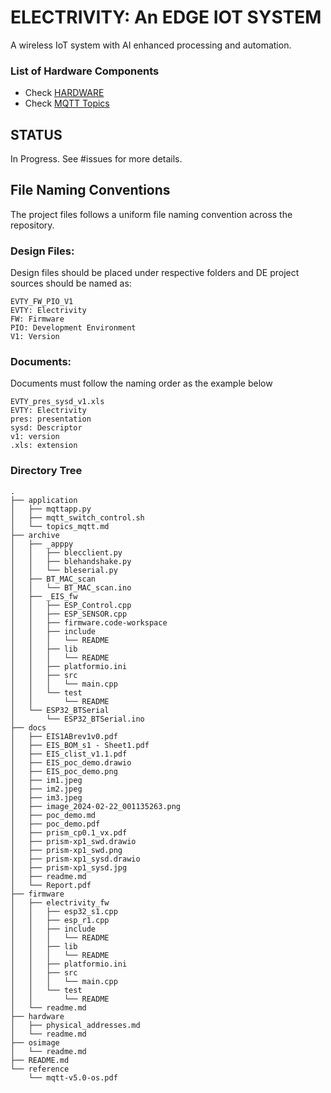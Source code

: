 # ELECTRIVITY: An EDGE IOT SYSTEM
A wireless IoT system with AI enhanced processing and automation.

### List of Hardware Components
- Check [HARDWARE](hardware/readme.md)
- Check [MQTT Topics](application/topics_mqtt.md)


## STATUS
In Progress.
See #issues for more details.

## File Naming Conventions

The project files follows a uniform file naming convention across the repository.

### Design Files: 
Design files should be placed under respective folders and DE project sources should be named as:
```
EVTY_FW_PIO_V1
EVTY: Electrivity
FW: Firmware 
PIO: Development Environment
V1: Version
```

### Documents:
Documents must follow the naming order as the example below

```
EVTY_pres_sysd_v1.xls
EVTY: Electrivity
pres: presentation
sysd: Descriptor
v1: version
.xls: extension
```


### Directory Tree

```
.
├── application
│   ├── mqttapp.py
│   ├── mqtt_switch_control.sh
│   └── topics_mqtt.md
├── archive
│   ├── _apppy
│   │   ├── blecclient.py
│   │   ├── blehandshake.py
│   │   └── bleserial.py
│   ├── BT_MAC_scan
│   │   └── BT_MAC_scan.ino
│   ├── _EIS_fw
│   │   ├── ESP_Control.cpp
│   │   ├── ESP_SENSOR.cpp
│   │   ├── firmware.code-workspace
│   │   ├── include
│   │   │   └── README
│   │   ├── lib
│   │   │   └── README
│   │   ├── platformio.ini
│   │   ├── src
│   │   │   └── main.cpp
│   │   └── test
│   │       └── README
│   └── ESP32_BTSerial
│       └── ESP32_BTSerial.ino
├── docs
│   ├── EIS1ABrev1v0.pdf
│   ├── EIS_BOM_s1 - Sheet1.pdf
│   ├── EIS_clist_v1.1.pdf
│   ├── EIS_poc_demo.drawio
│   ├── EIS_poc_demo.png
│   ├── im1.jpeg
│   ├── im2.jpeg
│   ├── im3.jpeg
│   ├── image_2024-02-22_001135263.png
│   ├── poc_demo.md
│   ├── poc_demo.pdf
│   ├── prism_cp0.1_vx.pdf
│   ├── prism-xp1_swd.drawio
│   ├── prism-xp1_swd.png
│   ├── prism-xp1_sysd.drawio
│   ├── prism-xp1_sysd.jpg
│   ├── readme.md
│   └── Report.pdf
├── firmware
│   ├── electrivity_fw
│   │   ├── esp32_s1.cpp
│   │   ├── esp_r1.cpp
│   │   ├── include
│   │   │   └── README
│   │   ├── lib
│   │   │   └── README
│   │   ├── platformio.ini
│   │   ├── src
│   │   │   └── main.cpp
│   │   └── test
│   │       └── README
│   └── readme.md
├── hardware
│   ├── physical_addresses.md
│   └── readme.md
├── osimage
│   └── readme.md
├── README.md
└── reference
    └── mqtt-v5.0-os.pdf

```